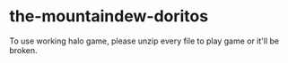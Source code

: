 # the-mountaindew-doritos


To use working halo game, please unzip every file to play game or it'll be broken.
